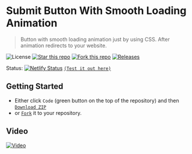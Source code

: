 # Submit Button With Smooth Loading Animation
> Button with smooth loading animation just by using CSS. After animation redirects to your website.

![License](https://img.shields.io/npm/l/css-star-rating.svg) 
[![Star this repo](https://badgen.net/github/stars/blank-yt/Submit-Button-With-Smooth-Loading-Animation)](https://github.com/blank-yt/Submit-Button-With-Smooth-Loading-Animation/stargazers/)
[![Fork this repo](https://badgen.net/github/forks/blank-yt/Submit-Button-With-Smooth-Loading-Animation)](https://github.com/blank-yt/Submit-Button-With-Smooth-Loading-Animation/fork/)
[![Releases](https://img.shields.io/github/downloads/blank-yt/Submit-Button-With-Smooth-Loading-Animation/total.svg)](https://github.com/blank-yt/Submit-Button-With-Smooth-Loading-Animation/archive/refs/tags/Release.zip)

Status: [![Netlify Status](https://api.netlify.com/api/v1/badges/2c36ec81-21c0-4f91-a855-4e7ad3d551ce/deploy-status)](https://dashing-bombolone-373c76.netlify.app/) [`(Test it out here)`](https://dashing-bombolone-373c76.netlify.app/)

## Getting Started
- Either click `Code` (green button on the top of the repository) and then [`Download ZIP`](https://github.com/blank-yt/Submit-Button-With-Smooth-Loading-Animation/archive/refs/tags/Release.zip)
- or [`Fork`](https://github.com/blank-yt/Submit-Button-With-Smooth-Loading-Animation/fork) it to your repository.

## Video
[![Video](https://img.youtube.com/vi/GnSX9NkuXa0/0.jpg)](https://www.youtube.com/watch?v=GnSX9NkuXa0)
